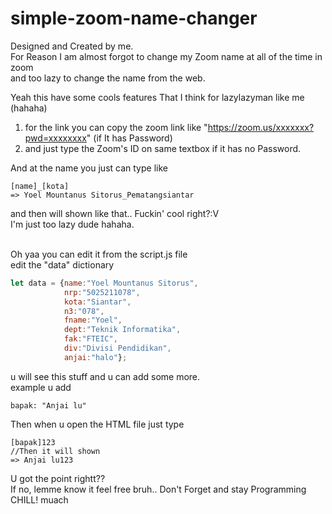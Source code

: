 # simple-zoom-name-changer
Designed and Created by me.<br>
For Reason I am almost forgot to change my Zoom name at all of the time in zoom<br>
and too lazy to change the name from the web.<br>

Yeah this have some cools features That I think for lazylazyman like me (hahaha)
1. for the link you can copy the zoom link like "https://zoom.us/xxxxxxx?pwd=xxxxxxxx" (if It has Password)
2. and just type the Zoom's ID on same textbox if it has no Password.

And at the name you just can type like
```
[name]_[kota]
=> Yoel Mountanus Sitorus_Pematangsiantar
```
and then will shown like that.. Fuckin' cool right?:V<br>
I'm just too lazy dude hahaha.<br><br>

Oh yaa you can edit it from the script.js file<br>
edit the "data" dictionary<br>

```javascript
let data = {name:"Yoel Mountanus Sitorus",
            nrp:"5025211078",
            kota:"Siantar",
            n3:"078",
            fname:"Yoel",
            dept:"Teknik Informatika",
            fak:"FTEIC",
            div:"Divisi Pendidikan",
            anjai:"halo"}; 
```
u will see this stuff and u can add some more.<br>
example u add
```
bapak: "Anjai lu"
```

Then when u open the HTML file just type<br>
```
[bapak]123
//Then it will shown
=> Anjai lu123
```

U got the point rightt??<br>
If no, lemme know it feel free bruh.. Don't Forget and stay Programming<br>
CHILL! muach
